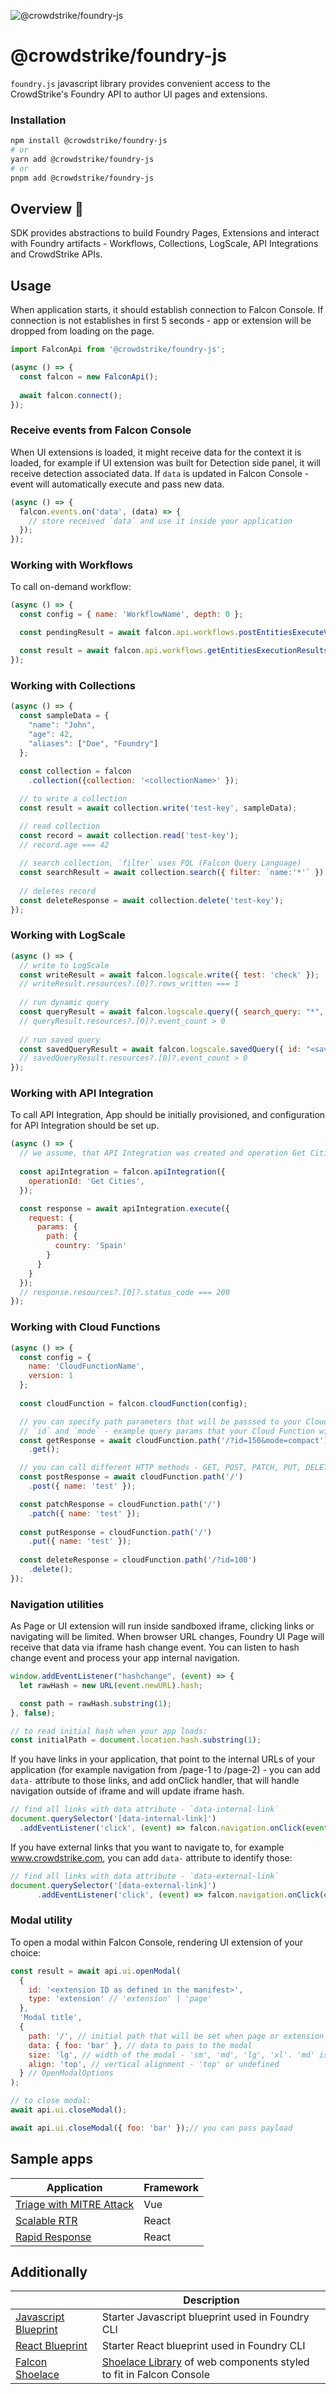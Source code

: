 ![@crowdstrike/foundry-js](https://raw.githubusercontent.com/CrowdStrike/falconpy/main/docs/asset/cs-logo.png)

# @crowdstrike/foundry-js

`foundry.js` javascript library provides convenient access to the CrowdStrike's Foundry API to author UI pages and extensions.

### Installation

```sh
npm install @crowdstrike/foundry-js
# or
yarn add @crowdstrike/foundry-js
# or
pnpm add @crowdstrike/foundry-js
```

## Overview 🔎

SDK provides abstractions to build Foundry Pages, Extensions and interact with Foundry artifacts - Workflows, Collections, LogScale, API Integrations and CrowdStrike APIs.

## Usage

When application starts, it should establish connection to Falcon Console. If connection is not establishes in first 5 seconds - app or extension will be dropped from loading on the page.

```javascript
import FalconApi from '@crowdstrike/foundry-js';

(async () => {
  const falcon = new FalconApi();
  
  await falcon.connect();
});
```

### Receive events from Falcon Console

When UI extensions is loaded, it might receive data for the context it is loaded, 
for example if UI extension was built for Detection side panel, it will receive detection associated data.
If `data` is updated in Falcon Console - event will automatically execute and pass new data.

```javascript
(async () => {
  falcon.events.on('data', (data) => {
    // store received `data` and use it inside your application
  });
});
```

### Working with Workflows

To call on-demand workflow:

```javascript
(async () => {
  const config = { name: 'WorkflowName', depth: 0 };

  const pendingResult = await falcon.api.workflows.postEntitiesExecuteV1({}, config);

  const result = await falcon.api.workflows.getEntitiesExecutionResultsV1({ ids: triggerResult.resources[0] });  
});
```

### Working with Collections

```javascript
(async () => {
  const sampleData = {
    "name": "John",
    "age": 42,
    "aliases": ["Doe", "Foundry"]
  };
  
  const collection = falcon
    .collection({collection: '<collectionName>' });

  // to write a collection
  const result = await collection.write('test-key', sampleData);

  // read collection
  const record = await collection.read('test-key');
  // record.age === 42
  
  // search collection, `filter` uses FQL (Falcon Query Language)
  const searchResult = await collection.search({ filter: `name:'*'` });
  
  // deletes record
  const deleteResponse = await collection.delete('test-key');
});
```

### Working with LogScale

```javascript
(async () => {
  // write to LogScale
  const writeResult = await falcon.logscale.write({ test: 'check' });
  // writeResult.resources?.[0]?.rows_written === 1
  
  // run dynamic query
  const queryResult = await falcon.logscale.query({ search_query: "*", start: "1h" });
  // queryResult.resources?.[0]?.event_count > 0
  
  // run saved query
  const savedQueryResult = await falcon.logscale.savedQuery({ id: "<savedQueryId>", start: "30d", mode: 'sync' });
  // savedQueryResult.resources?.[0]?.event_count > 0
});
```

### Working with API Integration

To call API Integration, App should be initially provisioned, and configuration for API Integration should be set up. 

```javascript
(async () => {
  // we assume, that API Integration was created and operation Get Cities exists
  
  const apiIntegration = falcon.apiIntegration({
    operationId: 'Get Cities',
  });

  const response = await apiIntegration.execute({
    request: {
      params: {
        path: {
          country: 'Spain'
        }
      }
    }
  });
  // response.resources?.[0]?.status_code === 200
});
```

### Working with Cloud Functions

```javascript
(async () => {
  const config = {
    name: 'CloudFunctionName',
    version: 1
  };
  
  const cloudFunction = falcon.cloudFunction(config);

  // you can specify path parameters that will be passsed to your Cloud Function. 
  // `id` and `mode` - example query params that your Cloud Function will receive 
  const getResponse = await cloudFunction.path('/?id=150&mode=compact')
    .get();

  // you can call different HTTP methods - GET, POST, PATCH, PUT, DELETE 
  const postResponse = await cloudFunction.path('/')
    .post({ name: 'test' });

  const patchResponse = cloudFunction.path('/')
    .patch({ name: 'test' });
  
  const putResponse = cloudFunction.path('/')
    .put({ name: 'test' });
  
  const deleteResponse = cloudFunction.path('/?id=100')
    .delete();
});
```

### Navigation utilities

As Page or UI extension will run inside sandboxed iframe, clicking links or navigating will be limited.
When browser URL changes, Foundry UI Page will receive that data via iframe hash change event.
You can listen to hash change event and process your app internal navigation. 

```javascript
window.addEventListener("hashchange", (event) => {
  let rawHash = new URL(event.newURL).hash;

  const path = rawHash.substring(1);
}, false);

// to read initial hash when your app loads:
const initialPath = document.location.hash.substring(1);
```

If you have links in your application, that point to the internal URLs of your application (for example navigation from /page-1 to /page-2) - 
you can add `data-` attribute to those links, and add onClick handler, that will handle navigation outside of iframe and will update iframe hash.

```javascript
// find all links with data attribute - `data-internal-link` 
document.querySelector('[data-internal-link]')
  .addEventListener('click', (event) => falcon.navigation.onClick(event, '_self', 'internal'));
```

If you have external links that you want to navigate to, for example www.crowdstrike.com, you can add `data-` attribute to identify those:

```javascript
// find all links with data attribute - `data-external-link` 
document.querySelector('[data-external-link]')
      .addEventListener('click', (event) => falcon.navigation.onClick(event));
```

### Modal utility

To open a modal within Falcon Console, rendering UI extension of your choice:

```javascript
const result = await api.ui.openModal(
  { 
    id: '<extension ID as defined in the manifest>', 
    type: 'extension' // 'extension' | 'page'
  },
  'Modal title', 
  {
    path: '/', // initial path that will be set when page or extension loads  
    data: { foo: 'bar' }, // data to pass to the modal
    size: 'lg', // width of the modal - 'sm', 'md', 'lg', 'xl'. 'md' is default
    align: 'top', // vertical alignment - 'top' or undefined
  } // OpenModalOptions
);

// to close modal:
await api.ui.closeModal();

await api.ui.closeModal({ foo: 'bar' });// you can pass payload
```

## Sample apps

| Application                                                                        | Framework |
|------------------------------------------------------------------------------------|-----------|
| [ Triage with MITRE Attack ](https://github.com/CrowdStrike/foundry-sample-mitre ) | Vue       |
| [ Scalable RTR ]( https://github.com/CrowdStrike/foundry-sample-scalable-rtr )     | React     |
| [ Rapid Response ]( https://github.com/CrowdStrike/foundry-sample-rapid-response ) | React     |

## Additionally

|                                                                                           | Description                                                                                   |
|-------------------------------------------------------------------------------------------|-----------------------------------------------------------------------------------------------|
| [ Javascript Blueprint ](https://github.com/CrowdStrike/foundry-js-blueprint-javascript ) | Starter Javascript blueprint used in Foundry CLI                                              |
| [ React Blueprint ]( https://github.com/CrowdStrike/foundry-js-blueprint-react )          | Starter React blueprint used in Foundry CLI                                                   |
| [Falcon Shoelace](https://github.com/CrowdStrike/falcon-shoelace)                         | [Shoelace Library](https://shoelace.style/) of web components styled to fit in Falcon Console |


